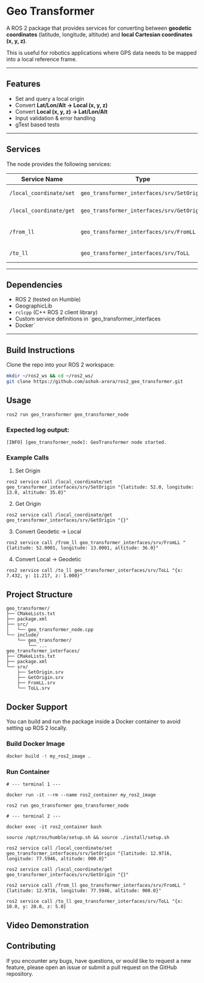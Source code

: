 # Geo Transformer

A ROS 2 package that provides services for converting between **geodetic coordinates** (latitude, longitude, altitude) and **local Cartesian coordinates (x, y, z)**.  

This is useful for robotics applications where GPS data needs to be mapped into a local reference frame.

---

## Features

- Set and query a local origin
- Convert **Lat/Lon/Alt → Local (x, y, z)**
- Convert **Local (x, y, z) → Lat/Lon/Alt**
- Input validation & error handling
- gTest based tests

---

## Services

The node provides the following services:

| Service Name              | Type                                              | Description |
|----------------------------|---------------------------------------------------|-------------|
| `/local_coordinate/set`    | `geo_transformer_interfaces/srv/SetOrigin`        | Set the origin latitude, longitude, altitude |
| `/local_coordinate/get`    | `geo_transformer_interfaces/srv/GetOrigin`        | Get the currently set origin |
| `/from_ll`                 | `geo_transformer_interfaces/srv/FromLL`           | Convert latitude/longitude/altitude → local (x,y,z) |
| `/to_ll`                   | `geo_transformer_interfaces/srv/ToLL`             | Convert local (x,y,z) → latitude/longitude/altitude |

---

## Dependencies

- ROS 2 (tested on Humble)
- GeographicLib
- `rclcpp` (C++ ROS 2 client library)
- Custom service definitions in `geo_transformer_interfaces
- Docker`

---

## Build Instructions

Clone the repo into your ROS 2 workspace:

```bash
mkdir ~/ros2_ws && cd ~/ros2_ws/
git clone https://github.com/ashok-arora/ros2_geo_transformer.git
```

## Usage

```
ros2 run geo_transformer geo_transformer_node
```

### Expected log output:
```
[INFO] [geo_transformer_node]: GeoTransformer node started.
```

### Example Calls
1. Set Origin
```
ros2 service call /local_coordinate/set geo_transformer_interfaces/srv/SetOrigin "{latitude: 52.0, longitude: 13.0, altitude: 35.0}"
```
2. Get Origin
```
ros2 service call /local_coordinate/get geo_transformer_interfaces/srv/GetOrigin "{}"
```

3. Convert Geodetic → Local
```
ros2 service call /from_ll geo_transformer_interfaces/srv/FromLL "{latitude: 52.0001, longitude: 13.0001, altitude: 36.0}"
```

4. Convert Local → Geodetic

```
ros2 service call /to_ll geo_transformer_interfaces/srv/ToLL "{x: 7.432, y: 11.217, z: 1.000}"
```

## Project Structure

```
geo_transformer/
├── CMakeLists.txt
├── package.xml
├── src/
│   └── geo_transformer_node.cpp
└── include/
    └── geo_transformer/
        └── ...
geo_transformer_interfaces/
├── CMakeLists.txt
├── package.xml
└── srv/
    ├── SetOrigin.srv
    ├── GetOrigin.srv
    ├── FromLL.srv
    └── ToLL.srv
```

## Docker Support

You can build and run the package inside a Docker container to avoid setting up ROS 2 locally.

### Build Docker Image
```bash
docker build -t my_ros2_image .
```

### Run Container
```
# --- terminal 1 ---

docker run -it --rm --name ros2_container my_ros2_image

ros2 run geo_transformer geo_transformer_node

# --- terminal 2 ---

docker exec -it ros2_container bash

source /opt/ros/humble/setup.sh && source ./install/setup.sh 

ros2 service call /local_coordinate/set geo_transformer_interfaces/srv/SetOrigin "{latitude: 12.9716, longitude: 77.5946, altitude: 900.0}" 

ros2 service call /local_coordinate/get geo_transformer_interfaces/srv/GetOrigin "{}"

ros2 service call /from_ll geo_transformer_interfaces/srv/FromLL "{latitude: 12.9716, longitude: 77.5946, altitude: 900.0}"

ros2 service call /to_ll geo_transformer_interfaces/srv/ToLL "{x: 10.0, y: 20.0, z: 5.0}
```

## Video Demonstration


## Contributing

If you encounter any bugs, have questions, or would like to request a new feature, please open an issue or submit a pull request on the GitHub repository.
